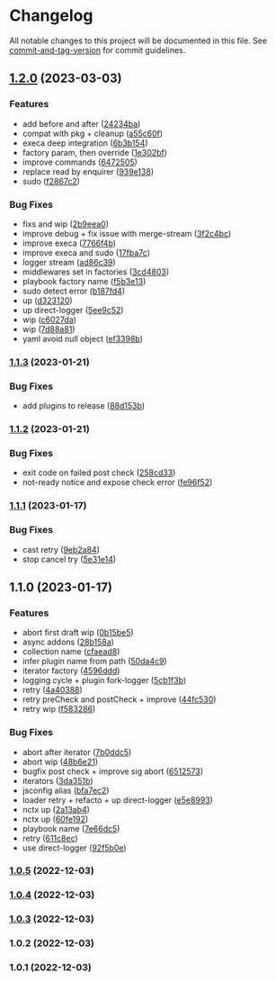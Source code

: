# Changelog

All notable changes to this project will be documented in this file. See [commit-and-tag-version](https://github.com/absolute-version/commit-and-tag-version) for commit guidelines.

## [1.2.0](https://github.com/devthejo/foundernetes/compare/v1.1.3...v1.2.0) (2023-03-03)


### Features

* add before and after ([24234ba](https://github.com/devthejo/foundernetes/commit/24234ba4c1eb2fb14164674d45df83983ba1a419))
* compat with pkg + cleanup ([a55c60f](https://github.com/devthejo/foundernetes/commit/a55c60f5a5b9a1a292e287219435547f9b87f43a))
* execa deep integration ([6b3b154](https://github.com/devthejo/foundernetes/commit/6b3b154b7a8d99a3813cc1c9623b5a280b0d1659))
* factory param, then override ([1e302bf](https://github.com/devthejo/foundernetes/commit/1e302bf54b150ae4f9b9437ab540abd442f7a73d))
* improve commands ([6472505](https://github.com/devthejo/foundernetes/commit/64725052d624bf436e9f597f38c35f62d16bcd61))
* replace read by enquirer ([939e138](https://github.com/devthejo/foundernetes/commit/939e138ebd1893fac24505e46ae9b73db2c10efb))
* sudo ([f2867c2](https://github.com/devthejo/foundernetes/commit/f2867c298be4e76f8ce3e62afca5930da956bc6f))


### Bug Fixes

* fixs and wip ([2b9eea0](https://github.com/devthejo/foundernetes/commit/2b9eea083b7098925313207b480d2c98321231fc))
* improve debug + fix issue with merge-stream ([3f2c4bc](https://github.com/devthejo/foundernetes/commit/3f2c4bc4320584541095d24a670eae0a7f86da4b))
* improve execa ([7766f4b](https://github.com/devthejo/foundernetes/commit/7766f4b029291c74f6c960d76d34cb20bebc39d4))
* improve execa and sudo ([17fba7c](https://github.com/devthejo/foundernetes/commit/17fba7c3dcb70f743dc9b869736809e3f9386f8c))
* logger stream ([ad86c39](https://github.com/devthejo/foundernetes/commit/ad86c3978d779006816b463365b9eced0f4629c8))
* middlewares set in factories ([3cd4803](https://github.com/devthejo/foundernetes/commit/3cd4803f82ef2bc846156db3f200a48591823967))
* playbook factory name ([f5b3e13](https://github.com/devthejo/foundernetes/commit/f5b3e13dc34db7ca2dc888f790431c94385e00d8))
* sudo detect error ([b187fd4](https://github.com/devthejo/foundernetes/commit/b187fd446a1b68de8735367b4d3306d0a5832f43))
* up ([d323120](https://github.com/devthejo/foundernetes/commit/d3231204714a3e0af6c46a27414fd24c0066e71f))
* up direct-logger ([5ee9c52](https://github.com/devthejo/foundernetes/commit/5ee9c527dd4839b47a033ac64d9c712a7ca258b9))
* wip ([c6027da](https://github.com/devthejo/foundernetes/commit/c6027daca9ce69e1f52987fd8f39adfc58da0a21))
* wip ([7d88a81](https://github.com/devthejo/foundernetes/commit/7d88a81bf9efb5b6c2c402d9c0c4faf517c45777))
* yaml avoid null object ([ef3398b](https://github.com/devthejo/foundernetes/commit/ef3398ba3aaeadf1829ebf398e2d34529ba33eb8))

### [1.1.3](https://github.com/devthejo/foundernetes/compare/v1.1.2...v1.1.3) (2023-01-21)


### Bug Fixes

* add plugins to release ([88d153b](https://github.com/devthejo/foundernetes/commit/88d153b4ea74884e5723fe54c1991a7f5c9621cc))

### [1.1.2](https://github.com/devthejo/foundernetes/compare/v1.1.1...v1.1.2) (2023-01-21)


### Bug Fixes

* exit code on failed post check ([258cd33](https://github.com/devthejo/foundernetes/commit/258cd332af776b3617d7fefcc382d10490cbb0c2))
* not-ready notice and expose check error ([fe96f52](https://github.com/devthejo/foundernetes/commit/fe96f52e12ac3efd807ead7692a06bdeed8baccf))

### [1.1.1](https://github.com/devthejo/foundernetes/compare/v1.1.0...v1.1.1) (2023-01-17)


### Bug Fixes

* cast retry ([9eb2a84](https://github.com/devthejo/foundernetes/commit/9eb2a847409def4eb0393b88e4b6f398cc23560d))
* stop cancel try ([5e31e14](https://github.com/devthejo/foundernetes/commit/5e31e141b1d105cbbd032d2938c5491608230e0c))

## 1.1.0 (2023-01-17)


### Features

* abort first draft wip ([0b15be5](https://github.com/devthejo/foundernetes/commit/0b15be5b8d04e7bf398239f661f344481701ba88))
* async addons ([28b158a](https://github.com/devthejo/foundernetes/commit/28b158a494e822c25771f085ca454bda61c9d991))
* collection name ([cfaead8](https://github.com/devthejo/foundernetes/commit/cfaead869d0ddaa41f3754db823c500ff04e4166))
* infer plugin name from path ([50da4c9](https://github.com/devthejo/foundernetes/commit/50da4c929c52f444ca5ff135ebe21070b2c7eb27))
* iterator factory ([4596ddd](https://github.com/devthejo/foundernetes/commit/4596ddd4adb437dd7512e5c4e65414fabf448de2))
* logging cycle + plugin fork-logger ([5cb1f3b](https://github.com/devthejo/foundernetes/commit/5cb1f3bde5f70a1644f82fd6e45c3e78ec94514f))
* retry ([4a40388](https://github.com/devthejo/foundernetes/commit/4a40388f4798801c5e334141bf1df57796fe77d9))
* retry preCheck and postCheck + improve ([44fc530](https://github.com/devthejo/foundernetes/commit/44fc530aa43c797b8f3f25f095a100ccba6df856))
* retry wip ([f583286](https://github.com/devthejo/foundernetes/commit/f583286edf736ef094898056047a4d5e6e6a48b1))


### Bug Fixes

* abort after iterator ([7b0ddc5](https://github.com/devthejo/foundernetes/commit/7b0ddc5ac33ef2b8c96afe0da872daf3c5c743c8))
* abort wip ([48b6e21](https://github.com/devthejo/foundernetes/commit/48b6e21fe2ccc00e4cd43dfba054236a7310dd38))
* bugfix post check + improve sig abort ([6512573](https://github.com/devthejo/foundernetes/commit/65125730fd7076744701e067fe6ef6a41024ff4d))
* iterators ([3da351b](https://github.com/devthejo/foundernetes/commit/3da351b3559e6665318b99487b7365ece33d10f7))
* jsconfig alias ([bfa7ec2](https://github.com/devthejo/foundernetes/commit/bfa7ec2e8f256145dfc19945aa293087f92b8e1c))
* loader retry + refacto + up direct-logger ([e5e8993](https://github.com/devthejo/foundernetes/commit/e5e8993ad1cf22bd28e689371c2ff023dc309d61))
* nctx up ([2a13ab4](https://github.com/devthejo/foundernetes/commit/2a13ab4abc92beff4214a05c5feeb81912bf67ba))
* nctx up ([60fe192](https://github.com/devthejo/foundernetes/commit/60fe192f054032131cc8fbe0601fa64532657e98))
* playbook name ([7e66dc5](https://github.com/devthejo/foundernetes/commit/7e66dc5d79dd1c9cc60fd57d926cc3874fdd2db5))
* retry ([611c8ec](https://github.com/devthejo/foundernetes/commit/611c8eca8c3d7699e46244b6b0b309550c1abec4))
* use direct-logger ([92f5b0e](https://github.com/devthejo/foundernetes/commit/92f5b0e85eb272773f5ec26e1c9672ea5092585a))

### [1.0.5](https://github.com/devthejo/foundernetes/compare/v1.0.4...v1.0.5) (2022-12-03)

### [1.0.4](https://github.com/devthejo/foundernetes/compare/v1.0.3...v1.0.4) (2022-12-03)

### [1.0.3](https://github.com/devthejo/foundernetes/compare/v1.0.2...v1.0.3) (2022-12-03)

### 1.0.2 (2022-12-03)

### 1.0.1 (2022-12-03)
